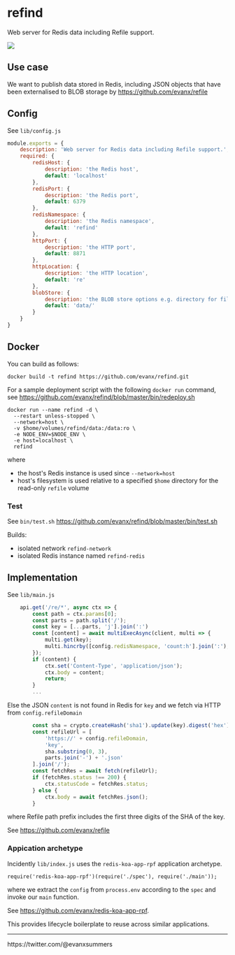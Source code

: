 # refind

Web server for Redis data including Refile support.

<img src="https://raw.githubusercontent.com/evanx/refind/master/docs/readme/main.png"/>

## Use case

We want to publish data stored in Redis, including JSON objects that have been externalised to BLOB storage by https://github.com/evanx/refile

## Config

See `lib/config.js`
```javascript
module.exports = {
    description: 'Web server for Redis data including Refile support.',
    required: {
        redisHost: {
            description: 'the Redis host',
            default: 'localhost'
        },
        redisPort: {
            description: 'the Redis port',
            default: 6379
        },
        redisNamespace: {
            description: 'the Redis namespace',
            default: 'refind'
        },
        httpPort: {
            description: 'the HTTP port',
            default: 8871
        },
        httpLocation: {
            description: 'the HTTP location',
            default: 're'
        },
        blobStore: {
            description: 'the BLOB store options e.g. directory for file storage',
            default: 'data/'
        }
    }
}
```

## Docker

You can build as follows:
```shell
docker build -t refind https://github.com/evanx/refind.git
```

For a sample deployment script with the following `docker run` command, see https://github.com/evanx/refind/blob/master/bin/redeploy.sh
```
docker run --name refind -d \
  --restart unless-stopped \
  --network=host \
  -v $home/volumes/refind/data:/data:ro \
  -e NODE_ENV=$NODE_ENV \
  -e host=localhost \
  refind
```
where
- the host's Redis instance is used since `--network=host`
- host's filesystem is used relative to a specified `$home` directory for the read-only `refile` volume  

### Test

See `bin/test.sh` https://github.com/evanx/refind/blob/master/bin/test.sh

Builds:
- isolated network `refind-network`
- isolated Redis instance named `refind-redis`


## Implementation

See `lib/main.js`

```javascript
    api.get('/re/*', async ctx => {
        const path = ctx.params[0];
        const parts = path.split('/');
        const key = [...parts, 'j'].join(':')
        const [content] = await multiExecAsync(client, multi => {
            multi.get(key);
            multi.hincrby([config.redisNamespace, 'count:h'].join(':'), 'req', 1);
        });
        if (content) {
            ctx.set('Content-Type', 'application/json');
            ctx.body = content;
            return;
        }
        ...
```
Else the JSON `content` is not found in Redis for `key` and we fetch via HTTP from `config.refileDomain`    
```javascript
        const sha = crypto.createHash('sha1').update(key).digest('hex');
        const refileUrl = [
            'https://' + config.refileDomain,
            'key',
            sha.substring(0, 3),
            parts.join('-') + '.json'
        ].join('/');
        const fetchRes = await fetch(refileUrl);
        if (fetchRes.status !== 200) {
            ctx.statusCode = fetchRes.status;
        } else {
            ctx.body = await fetchRes.json();
        }
```
where Refile path prefix includes the first three digits of the SHA of the key.

See https://github.com/evanx/refile


### Appication archetype

Incidently `lib/index.js` uses the `redis-koa-app-rpf` application archetype.
```
require('redis-koa-app-rpf')(require('./spec'), require('./main'));
```
where we extract the `config` from `process.env` according to the `spec` and invoke our `main` function.

See https://github.com/evanx/redis-koa-app-rpf.

This provides lifecycle boilerplate to reuse across similar applications.

<hr>
https://twitter.com/@evanxsummers

